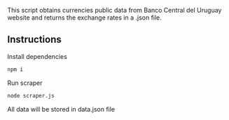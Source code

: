 This script obtains currencies public data from Banco Central del Uruguay website and returns the exchange rates in a .json file.

## Instructions
Install dependencies
```bash
npm i
```

Run scraper
```bash
node scraper.js
```

All data will be stored in data.json file